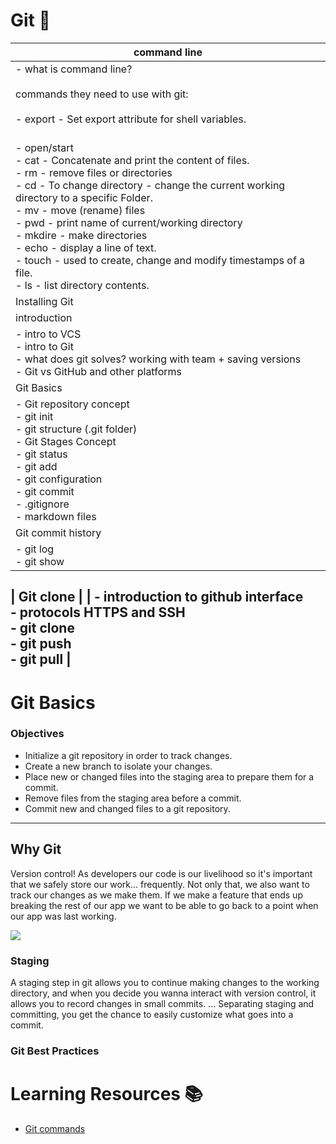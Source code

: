 # Git 👾

| command line                                                                                                                                                                                                                                                               |
| -------------------------------------------------------------------------------------------------------------------------------------------------------------------------------------------------------------------------------------------------------------------------- |
| - what is command line? <br><br>commands they need to use with git:<br><br>- export - Set export attribute for shell variables.
  <br>- open/start <br>- cat - Concatenate and print the content of files.<br>- rm - remove files or directories <br>- cd - To change directory - change the current working directory to a specific Folder. <br>- mv - move (rename) files <br>- pwd - print name of current/working directory <br>- mkdire - make directories <br>- echo - display a line of text. <br>- touch - used to create, change and modify timestamps of a file. <br>- ls - list directory contents.                                                                                    |
| Installing Git                                                                                                                                                                                                                                                             |
| introduction                                                                                                                                                                                                                                                               |
| - intro to VCS<br>- intro to Git <br>- what does git solves? working with team + saving versions<br>- Git vs GitHub and other platforms                                                                                                                                    |
| Git Basics                                                                                                                                                                                                                                                                 |
| - Git repository concept<br>- git init <br>- git structure (.git folder)<br>- Git Stages Concept<br>- git status<br>- git add <br>- git configuration<br>- git commit <br>- .gitignore<br>- markdown files                                                                 |
| Git commit history                                                                                                                                                                                                                                                         |
| - git log <br>- git show                                                                                                                                                                                                                                                   |

| Git clone                                                                                                                                                                                                                                                                  |
| - introduction to github interface<br>- protocols HTTPS and SSH<br>- git clone <br>- git push<br>- git pull                                                                                                                                                                |
-----
# Git Basics

### Objectives
- Initialize a git repository in order to track changes.
- Create a new branch to isolate your changes.
- Place new or changed files into the staging area to prepare them for a commit.
- Remove files from the staging area before a commit.
- Commit new and changed files to a git repository.
----

## Why Git
Version control! As developers our code is our livelihood so it's important that we safely store our work... frequently. Not only that, we also want to track our changes as we make them. If we make a feature that ends up breaking the rest of our app we want to be able to go back to a point when our app was last working.

![](https://drive.google.com/u/0/uc?id=1CcZOA2elw3jnoDbvjzxSbv-dJ2jH23yk&export=download)



### Staging 
A staging step in git allows you to continue making changes to the working directory, and when you decide you wanna interact with version control, it allows you to record changes in small commits. ... Separating staging and committing, you get the chance to easily customize what goes into a commit.


### Git Best Practices

# Learning Resources  📚
* [Git commands](https://www.datacamp.com/community/tutorials/git-push-pull?utm_source=adwords_ppc&utm_campaignid=1455363063&utm_adgroupid=65083631748&utm_device=c&utm_keyword=&utm_matchtype=b&utm_network=g&utm_adpostion=&utm_creative=332602034358&utm_targetid=aud-392016246653:dsa-429603003980&utm_loc_interest_ms=&utm_loc_physical_ms=1012088&gclid=EAIaIQobChMIiKCTuOua8wIVkNnVCh3-lAcsEAAYASAAEgJLBPD_BwE)



